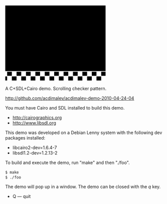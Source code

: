 ![screenshot](http://github.com/acdimalev/acdimalev-demo-2010-04-24-04/raw/master/screenshot.png)

A C+SDL+Cairo demo.  Scrolling checker pattern.

http://github.com/acdimalev/acdimalev-demo-2010-04-24-04

You must have Cairo and SDL installed to build this demo.

* http://cairographics.org
* http://www.libsdl.org

This demo was developed on a Debian Lenny system with the following dev packages installed:

* libcairo2-dev=1.6.4-7
* libsdl1.2-dev=1.2.13-2

To build and execute the demo, run "make" and then "./foo".

    $ make
    $ ./foo

The demo will pop up in a window.  The demo can be closed with the *q* key.

* Q &mdash; quit
